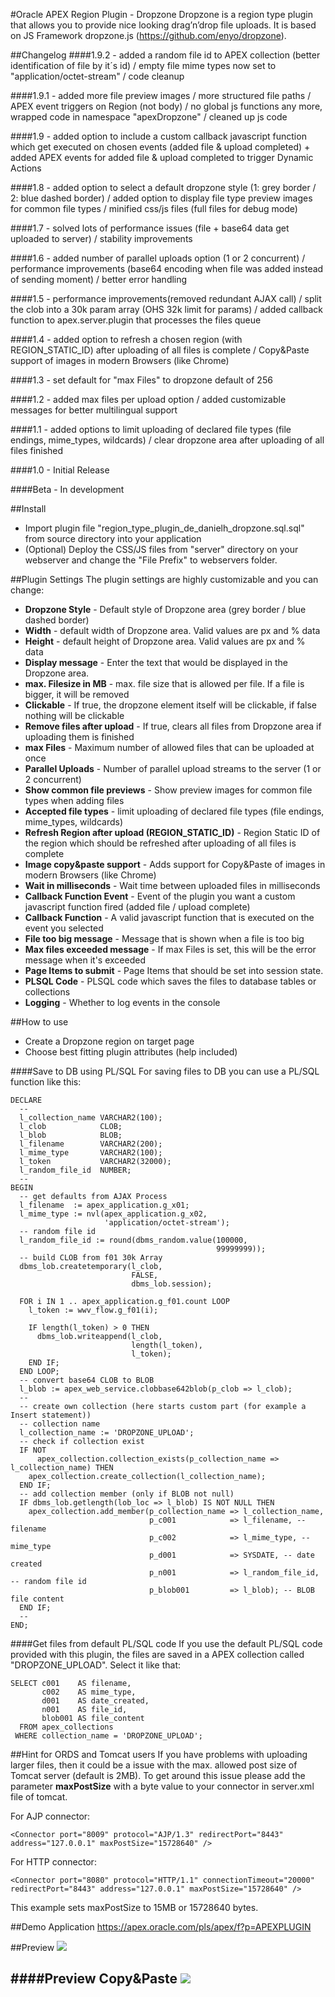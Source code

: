 #Oracle APEX Region Plugin - Dropzone
Dropzone is a region type plugin that allows you to provide nice looking drag’n’drop file uploads.
It is based on JS Framework dropzone.js (https://github.com/enyo/dropzone).

##Changelog
####1.9.2 - added a random file id to APEX collection (better identification of file by it´s id) / empty file mime types now set to "application/octet-stream" / code cleanup

####1.9.1 - added more file preview images / more structured file paths / APEX event triggers on Region (not body) / no global js functions any more, wrapped code in namespace "apexDropzone" / cleaned up js code

####1.9 - added option to include a custom callback javascript function which get executed on chosen events (added file & upload completed) + added APEX events for added file & upload completed to trigger Dynamic Actions

####1.8 - added option to select a default dropzone style (1: grey border / 2: blue dashed border) / added option to display file type preview images for common file types / minified css/js files (full files for debug mode)

####1.7 - solved lots of performance issues (file + base64 data get uploaded to server) / stability improvements

####1.6 - added number of parallel uploads option (1 or 2 concurrent) / performance improvements (base64 encoding when file was added instead of sending moment) / better error handling

####1.5 - performance improvements(removed redundant AJAX call) / split the clob into a 30k param array (OHS 32k limit for params) / added callback function to apex.server.plugin that processes the files queue

####1.4 - added option to refresh a chosen region (with REGION_STATIC_ID) after uploading of all files is complete / Copy&Paste support of images in modern Browsers (like Chrome)

####1.3 - set default for "max Files" to dropzone default of 256

####1.2 - added max files per upload option / added customizable messages for better multilingual support

####1.1 - added options to limit uploading of declared file types (file endings, mime_types, wildcards) / clear dropzone area after uploading of all files finished

####1.0 - Initial Release

####Beta - In development

##Install
- Import plugin file "region_type_plugin_de_danielh_dropzone.sql.sql" from source directory into your application
- (Optional) Deploy the CSS/JS files from "server" directory on your webserver and change the "File Prefix" to webservers folder.

##Plugin Settings
The plugin settings are highly customizable and you can change:
- **Dropzone Style** - Default style of Dropzone area (grey border / blue dashed border)
- **Width** - default width of Dropzone area. Valid values are px and % data
- **Height** - default height of Dropzone area. Valid values are px and % data
- **Display message** - Enter the text that would be displayed in the Dropzone area.
- **max. Filesize in MB** - max. file size that is allowed per file. If a file is bigger, it will be removed
- **Clickable** - If true, the dropzone element itself will be clickable, if false nothing will be clickable
- **Remove files after upload** - If true, clears all files from Dropzone area if uploading them is finished
- **max Files** - Maximum number of allowed files that can be uploaded at once
- **Parallel Uploads** - Number of parallel upload streams to the server (1 or 2 concurrent)
- **Show common file previews** - Show preview images for common file types when adding files
- **Accepted file types** - limit uploading of declared file types (file endings, mime_types, wildcards)
- **Refresh Region after upload (REGION_STATIC_ID)** - Region Static ID of the region which should be refreshed after uploading of all files is complete
- **Image copy&paste support** - Adds support for Copy&Paste of images in modern Browsers (like Chrome)
- **Wait in milliseconds** - Wait time between uploaded files in milliseconds
- **Callback Function Event** - Event of the plugin you want a custom javascript function fired (added file / upload complete)
- **Callback Function** - A valid javascript function that is executed on the event you selected
- **File too big message** - Message that is shown when a file is too big
- **Max files exceeded message** - If max Files is set, this will be the error message when it's exceeded
- **Page Items to submit** - Page Items that should be set into session state.
- **PLSQL Code** - PLSQL code which saves the files to database tables or collections
- **Logging** - Whether to log events in the console

##How to use
- Create a Dropzone region on target page
- Choose best fitting plugin attributes (help included)

####Save to DB using PL/SQL
For saving files to DB you can use a PL/SQL function like this:

```language-sql
DECLARE
  --
  l_collection_name VARCHAR2(100);
  l_clob            CLOB;
  l_blob            BLOB;
  l_filename        VARCHAR2(200);
  l_mime_type       VARCHAR2(100);
  l_token           VARCHAR2(32000);
  l_random_file_id  NUMBER;
  --
BEGIN
  -- get defaults from AJAX Process
  l_filename  := apex_application.g_x01;
  l_mime_type := nvl(apex_application.g_x02,
                     'application/octet-stream');
  -- random file id
  l_random_file_id := round(dbms_random.value(100000,
                                              99999999));
  -- build CLOB from f01 30k Array
  dbms_lob.createtemporary(l_clob,
                           FALSE,
                           dbms_lob.session);

  FOR i IN 1 .. apex_application.g_f01.count LOOP
    l_token := wwv_flow.g_f01(i);

    IF length(l_token) > 0 THEN
      dbms_lob.writeappend(l_clob,
                           length(l_token),
                           l_token);
    END IF;
  END LOOP;
  -- convert base64 CLOB to BLOB
  l_blob := apex_web_service.clobbase642blob(p_clob => l_clob);
  --
  -- create own collection (here starts custom part (for example a Insert statement))
  -- collection name
  l_collection_name := 'DROPZONE_UPLOAD';
  -- check if collection exist
  IF NOT
      apex_collection.collection_exists(p_collection_name => l_collection_name) THEN
    apex_collection.create_collection(l_collection_name);
  END IF;
  -- add collection member (only if BLOB not null)
  IF dbms_lob.getlength(lob_loc => l_blob) IS NOT NULL THEN
    apex_collection.add_member(p_collection_name => l_collection_name,
                               p_c001            => l_filename, -- filename
                               p_c002            => l_mime_type, -- mime_type
                               p_d001            => SYSDATE, -- date created
                               p_n001            => l_random_file_id, -- random file id
                               p_blob001         => l_blob); -- BLOB file content
  END IF;
  --
END;
```

####Get files from default PL/SQL code
If you use the default PL/SQL code provided with this plugin, the files are saved in a APEX collection called "DROPZONE_UPLOAD". Select it like that:

```language-sql
SELECT c001    AS filename,
       c002    AS mime_type,
       d001    AS date_created,
       n001    AS file_id,
       blob001 AS file_content
  FROM apex_collections
 WHERE collection_name = 'DROPZONE_UPLOAD';
 ```

##Hint for ORDS and Tomcat users
If you have problems with uploading larger files, then it could be a issue with the max. allowed post size of Tomcat server (default is 2MB). To get around this issue please add the parameter **maxPostSize** with a byte value to your connector in server.xml file of tomcat.

For AJP connector:
```
<Connector port="8009" protocol="AJP/1.3" redirectPort="8443" address="127.0.0.1" maxPostSize="15728640" />
```

For HTTP connector:
```
<Connector port="8080" protocol="HTTP/1.1" connectionTimeout="20000" redirectPort="8443" address="127.0.0.1" maxPostSize="15728640" />
```

This example sets maxPostSize to 15MB or 15728640 bytes.

##Demo Application
https://apex.oracle.com/pls/apex/f?p=APEXPLUGIN

##Preview
![](https://github.com/Dani3lSun/apex-plugin-dropzone/blob/master/preview.gif)

####Preview Copy&Paste
![](https://github.com/Dani3lSun/apex-plugin-dropzone/blob/master/preview_copy_paste.gif)
---
